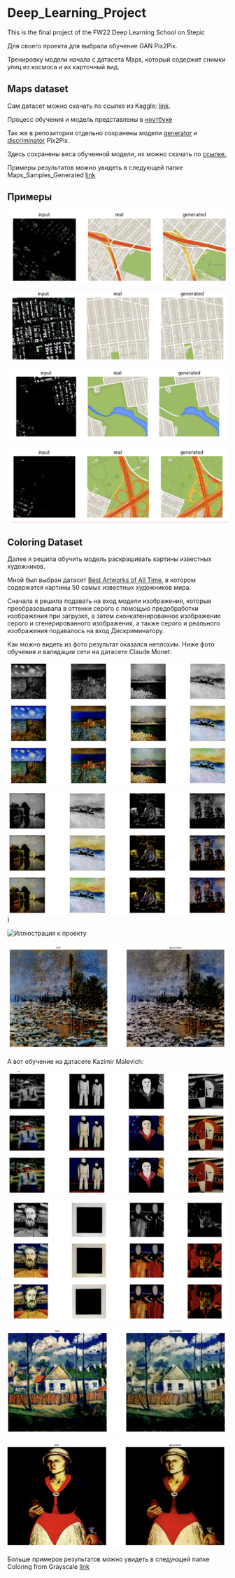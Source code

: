 # Deep_Learning_Project
This is the final project of the FW22 Deep Learning School on Stepic


Для своего проекта для выбрала обучение GAN Pix2Pix.

Тренировку модели начала с датасета Maps, который содержит снимки улиц из космоса и их карточный вид.

## Maps dataset


Сам датасет можно скачать по ссылке из Kaggle: [link](https://www.kaggle.com/datasets/vikramtiwari/pix2pix-dataset).

Процесс обучения и модель представлены в [ноутбуке](maps-training-pix2pix.ipynb)

Так же в репозитории отдельно сохранены модели [generator](https://github.com/annkka3/Deep_Learning_Project/blob/main/generator.py) и [discriminator](https://github.com/annkka3/Deep_Learning_Project/blob/main/discriminator.py) Pix2Pix.

Здесь сохранены веса обученной модели, их можно скачать по [ссылке.](https://drive.google.com/file/d/1N0DR8rL3Y8abHb2R4SZbfJrUny218PGW/view?usp=share_link)

Примеры результатов можно увидеть в следующей папке Maps_Samples_Generated [link](https://github.com/annkka3/Deep_Learning_Project/blob/main/Maps_Samples_Generated/readme.md)

## Примеры

![Иллюстрация к проекту](https://github.com/annkka3/Deep_Learning_Project/blob/main/Maps_Samples_Generated/sample_transformation18.08.55.png)

![Иллюстрация к проекту](https://github.com/annkka3/Deep_Learning_Project/blob/main/Maps_Samples_Generated/sample_transformation18.10.03.png)

![Иллюстрация к проекту](https://github.com/annkka3/Deep_Learning_Project/blob/main/Maps_Samples_Generated/sample_transformation18.22.25.png)

![Иллюстрация к проекту](https://github.com/annkka3/Deep_Learning_Project/blob/main/Maps_Samples_Generated/sample_transformation18.45.17.png)


## Coloring Dataset

Далее я решила обучить модель раскрашивать картины известных художников.

Мной был выбран датасет [Best Artworks of All Time](https://www.kaggle.com/datasets/ikarus777/best-artworks-of-all-time), в котором содержатся картины 50 самых известных художников мира.

Сначала я решила подавать на вход модели изображения, которые преобразовывала в оттенки серого с помощью предобработки изображения  при загрузке, а затем сконкатенированное изображение серого и сгенерированного изображения, а также серого и реального изображения подавалось на вход Дискриминатору.

Как можно видеть из фото результат оказался неплохим. Ниже фото обучения и валидации сети на датасете Claude Monet:

![Иллюстрация к проекту](https://github.com/annkka3/Deep_Learning_Project/blob/main/Coloring%20from%20grayscale/Monet/samples_gen%2012.02.11.png)

![Иллюстрация к проекту](https://github.com/annkka3/Deep_Learning_Project/blob/main/Coloring%20from%20grayscale/Monet/samples_gen%2012.03.49.png))


![Иллюстрация к проекту]((https://github.com/annkka3/Deep_Learning_Project/blob/main/Coloring%20from%20grayscale/Monet/samples_gen%2014.53.52.png))

![Иллюстрация к проекту](https://github.com/annkka3/Deep_Learning_Project/blob/main/Coloring%20from%20grayscale/Monet/samples_gen%2014.54.38.png)


А вот обучение на датасете Kazimir Malevich:

![Иллюстрация к проекту](https://github.com/annkka3/Deep_Learning_Project/blob/main/Coloring%20from%20grayscale/Malevich/samples_gen%2015.02.42.png)

![Иллюстрация к проекту](https://github.com/annkka3/Deep_Learning_Project/blob/main/Coloring%20from%20grayscale/Malevich/samples_gen%2015.02.28.png)


![Иллюстрация к проекту](https://github.com/annkka3/Deep_Learning_Project/blob/main/Coloring%20from%20grayscale/Malevich/samples_gen%2015.05.47.png)

![Иллюстрация к проекту](https://github.com/annkka3/Deep_Learning_Project/blob/main/Coloring%20from%20grayscale/Malevich/samples_gen%2015.05.33.png)

Больше примеров результатов можно увидеть в следующей папке Coloring from Grayscale [link](https://github.com/annkka3/Deep_Learning_Project/tree/main/Coloring%20from%20grayscale)




